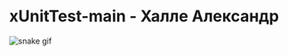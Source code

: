 # xUnitTest-main - Халле Александр  
![snake gif](https://github.com/Leks2000/SnakeReadme/blob/output/github-contribution-grid-snake.gif)
